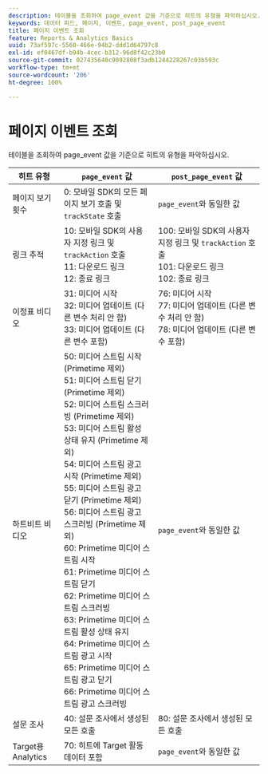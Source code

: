 ```yaml
---
description: 테이블을 조회하여 page_event 값을 기준으로 히트의 유형을 파악하십시오.
keywords: 데이터 피드, 페이지, 이벤트, page_event, post_page_event
title: 페이지 이벤트 조회
feature: Reports & Analytics Basics
uuid: 73af597c-5560-466e-94b2-ddd1d64797c8
exl-id: ef0467df-b94b-4cec-b312-96d8f42c23b0
source-git-commit: 027435640c9092808f3adb1244228267c03b593c
workflow-type: tm+mt
source-wordcount: '206'
ht-degree: 100%

---
```


# 페이지 이벤트 조회

테이블을 조회하여 page_event 값을 기준으로 히트의 유형을 파악하십시오.

| 히트 유형 | `page_event` 값 | `post_page_event` 값 |
| --- | --- | --- |
| 페이지 보기 횟수 | 0: 모바일 SDK의 모든 페이지 보기 호출 및 `trackState` 호출 | `page_event`와 동일한 값 |
| 링크 추적 | 10: 모바일 SDK의 사용자 지정 링크 및 `trackAction` 호출<br>11: 다운로드 링크<br>12: 종료 링크 | 100: 모바일 SDK의 사용자 지정 링크 및 `trackAction` 호출<br>101: 다운로드 링크<br>102: 종료 링크 |
| 이정표 비디오 | 31: 미디어 시작<br>32: 미디어 업데이트 (다른 변수 처리 안 함)<br>33: 미디어 업데이트 (다른 변수 포함) | 76: 미디어 시작<br>77: 미디어 업데이트 (다른 변수 처리 안 함)<br>78: 미디어 업데이트 (다른 변수 포함) |
| 하트비트 비디오 | 50: 미디어 스트림 시작 (Primetime 제외)<br>51: 미디어 스트림 닫기 (Primetime 제외)<br>52: 미디어 스트림 스크러빙 (Primetime 제외)<br>53: 미디어 스트림 활성 상태 유지 (Primetime 제외)<br>54: 미디어 스트림 광고 시작 (Primetime 제외)<br>55: 미디어 스트림 광고 닫기 (Primetime 제외)<br>56: 미디어 스트림 광고 스크러빙 (Primetime 제외)<br>60: Primetime 미디어 스트림 시작<br>61: Primetime 미디어 스트림 닫기<br>62: Primetime 미디어 스트림 스크러빙<br>63: Primetime 미디어 스트림 활성 상태 유지<br>64: Primetime 미디어 스트림 광고 시작<br>65: Primetime 미디어 스트림 광고 닫기<br>66: Primetime 미디어 스트림 광고 스크러빙 | `page_event`와 동일한 값 |
| 설문 조사 | 40: 설문 조사에서 생성된 모든 호출 | 80: 설문 조사에서 생성된 모든 호출 |
| Target용 Analytics | 70: 히트에 Target 활동 데이터 포함 | `page_event`와 동일한 값 |
